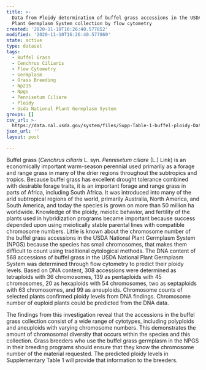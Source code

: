 ```yaml
---
title: >-
  Data from Ploidy determination of buffel grass accessions in the USDA National
  Plant Germplasm System collection by flow cytometry
created: '2020-11-10T16:26:40.577852'
modified: '2020-11-10T16:26:40.577860'
state: active
type: dataset
tags:
  - Buffel Grass
  - Cenchrus Ciliaris
  - Flow Cytometry
  - Germplasm
  - Grass Breeding
  - Np215
  - Npgs
  - Pennisetum Ciliare
  - Ploidy
  - Usda National Plant Germplasm System
groups: []
csv_url: >-
  https://data.nal.usda.gov/system/files/Supp-Table-1-buffel-ploidy-DataDictionary_0.csv
json_url: ''
layout: post

---
```

<p>Buffel grass (<em>Cenchrus ciliaris</em> L. syn. <em>Pennisetum ciliare</em> (L.) Link) is an economically important warm-season perennial used primarily as a forage and range grass in many of the drier regions throughout the subtropics and tropics. Because buffel grass has excellent drought tolerance combined with desirable forage traits, it is an important forage and range grass in parts of Africa, including South Africa. It was introduced into many of the arid subtropical regions of the world, primarily Australia, North America, and South America, and today the species is grown on more than 50 million ha worldwide. Knowledge of the ploidy, meiotic behavior, and fertility of the plants used in hybridization programs became important because success depended upon using meiotically stable parental lines with compatible chromosome numbers. Little is known about the chromosome number of the buffel grass accessions in the USDA National Plant Germplasm System (NPGS) because the species has small chromosomes, that makes them difficult to count using traditional cytological methods. The DNA content of 568 accessions of buffel grass in the USDA National Plant Germplasm System was determined through flow cytometry to predict their ploidy levels. Based on DNA content, 308 accessions were determined as tetraploids with 36 chromosomes, 139 as pentaploids with 45 chromosomes, 20 as hexaploids with 54 chromosomes, two as septaploids with 63 chromosomes, and 99 as aneuploids. Chromosome counts of selected plants confirmed ploidy levels from DNA findings. Chromosome number of euploid plants could be predicted from the DNA data.</p>
<p>The findings from this investigation reveal that the accessions in the buffel grass collection consist of a wide range of cytotypes, including polyploids and aneuploids with varying chromosome numbers. This demonstrates the amount of chromosomal diversity that occurs within the species and this collection. Grass breeders who use the buffel grass germplasm in the NPGS in their breeding programs should ensure that they know the chromosome number of the material requested. The predicted ploidy levels in Supplementary Table 1 will provide that information to the breeders.</p>

